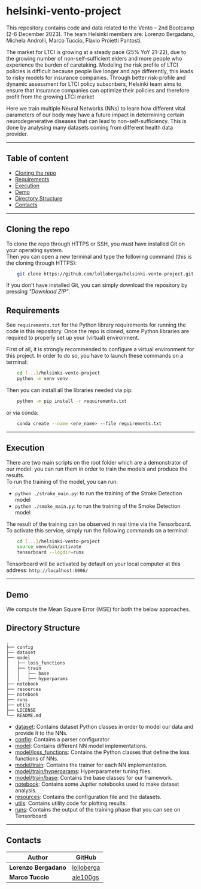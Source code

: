 # helsinki-vento-project
This repository contains code and data related to the Vento – 2nd Bootcamp (2-6 December 2023). The team Helsinki members are: Lorenzo Bergadano, Michela Androlli, Marco Tuccio, Flavio Proietti Pantosti.

The market for LTCI is growing at a steady pace (25% YoY 21-22), due to the growing number of non-self-sufficient elders and more people who experience the burden of caretaking. Modeling the risk profile of LTCI policies is difficult because people live longer and age differently, this leads to risky models for insurance companies.
Through better risk-profile and dynamic assessment for LTCI policy subscribers, Helsinki team aims to ensure that insurance companies can optimize their policies and therefore profit from the growing LTCI market

Here we train multiple Neural Networks (NNs) to learn how different vital parameters of our body may have a future impact in determining certain neurodegenerative diseases that can lead to non-self-sufficiency. This is done by analysing many datasets coming from different health data provider.

-------------------------

## Table of content
- [Cloning the repo](#cloning-the-repo)
- [Requirements](#requirements)
- [Execution](#execution)
- [Demo](#demo)
- [Directory Structure](#directory-structure)
- [Contacts](#contacts)

------------------

## Cloning the repo
To clone the repo through HTTPS or SSH, you must have installed Git on your operating system.<br>
Then you can open a new terminal and type the following command (this is the cloning through HTTPS):
```bash
    git clone https://github.com/lolloberga/helsinki-vento-project.git
```

If you don't have installed Git, you can simply download the repository by pressing <i>"Download ZIP"</i>.

## Requirements

See `requirements.txt` for the Python library requirements for running the code in this repository.
Once the repo is cloned, some Python libraries are required to properly set up your (virtual) environment.

First of all, it is strongly recommended to configure a virtual environment for this project. In order to do so, you have to launch these commands on a terminal:
```bash
    cd [...]/helsinki-vento-project
    python -m venv venv
```

Then you can install all the libraries needed via pip:
```bash
    python -m pip install -r requirements.txt
```

or via conda:
```bash
    conda create --name <env_name> --file requirements.txt
```

-----------------------
## Execution

There are two main scripts on the root folder which are a demonstrator of our model: you can run them in order to train the models and produce the results.<br>
To run the training of the model, you can run:
- `python ./stroke_main.py`: to run the training of the Stroke Detection model 
- `python ./smoke_main.py`: to run the training of the Smoke Detection model

The result of the training can be observed in real time via the Tensorboard. To activate this service, simply run the following commands on a terminal:
```bash
    cd [...]/helsinki-vento-project
    source venv/bin/activate
    tensorboard --logdir=runs
```

Tensorboard will be activated by default on your local computer at this address: `http://localhost:6006/`

------------------------

## Demo
We compute the Mean Square Error (MSE) for both the below approaches.


## Directory Structure
    .
    ├── config
    ├── dataset
    ├── model
    │   ├── loss_functions
    │   ├── train
    │   │   ├── base
    │   │   ├── hyperparams
    ├── notebook
    ├── resources
    ├── notebook
    ├── runs
    ├── utils
    ├── LICENSE
    └── README.md

- [dataset](#dataset): Contains dataset Python classes in order to model our data and provide it to the NNs.
- [config](#config): Contains a parser configurator
- [model](#model): Contains different NN model implementations.
- [model/loss_functions](#model-loss_functions): Contains the Python classes that define the loss functions of NNs.
- [model/train](#model-train): Contains the trainer for each NN implementation.
- [model/train/hyperparams](#model-hyperparams): Hyperparameter tuning files.
- [model/train/base](#model-base): Contains the base classes for our framework.
- [notebook](#notebook): Contains some Jupiter notebooks used to make dataset analysis.
- [resources](#resouces): Contains the configuration file and the datasets.
- [utils](#utils): Contains utility code for plotting results.
- [runs](#runs): Contains the output of the training phase that you can see on Tensorboard

-------------------------------------------------------------

## Contacts

| Author                | GitHub                                     | 
|-----------------------|--------------------------------------------|
| **Lorenzo Bergadano** | [lolloberga](https://github.com/lolloberga) |
| **Marco Tuccio**      | [ale100gs](https://github.com/ale100gs)    |